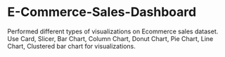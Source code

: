 # E-Commerce-Sales-Dashboard
Performed different types of visualizations on Ecommerce sales dataset. Use Card, Slicer, Bar Chart,  Column Chart, Donut Chart, Pie Chart, Line Chart, Clustered bar chart for visualizations.
